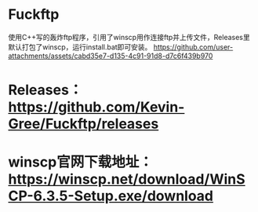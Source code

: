 # Fuckftp
使用C++写的轰炸ftp程序，引用了winscp用作连接ftp并上传文件，Releases里默认打包了winscp，运行install.bat即可安装。
https://github.com/user-attachments/assets/cabd35e7-d135-4c91-91d8-d7c6f439b970
# Releases：https://github.com/Kevin-Gree/Fuckftp/releases
# winscp官网下载地址：https://winscp.net/download/WinSCP-6.3.5-Setup.exe/download
